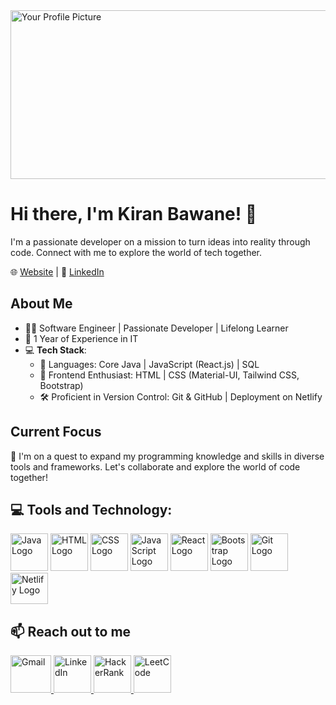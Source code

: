 <img src="https://media.istockphoto.com/vectors/web-development-coding-and-programming-responsive-layout-internet-or-vector-id1167498797?k=6&m=1167498797&s=170667a&w=0&h=jRVlzc2OkNuUxz-JJy2mAM4CBkMssmBGVd3uEgksS3I=" alt="Your Profile Picture"   width="1584" height="270">

# Hi there, I'm Kiran Bawane! 👋

I'm a passionate developer on a mission to turn ideas into reality through code. Connect with me to explore the world of tech together.

🌐 [Website](https://kiranbawane.com) | 💼 [LinkedIn](https://www.linkedin.com/in/kiranbawane0868)

## About Me

- 👨‍💻 Software Engineer | Passionate Developer | Lifelong Learner
- 🌟 1 Year of Experience in IT
- 💻 **Tech Stack**:
  - 🧰 Languages: Core Java | JavaScript (React.js) | SQL
  - 🎨 Frontend Enthusiast: HTML | CSS (Material-UI, Tailwind CSS, Bootstrap)
  - 🛠️ Proficient in Version Control: Git & GitHub | Deployment on Netlify

## Current Focus

🚀 I'm on a quest to expand my programming knowledge and skills in diverse tools and frameworks. Let's collaborate and explore the world of code together!

## 💻 Tools and Technology:
<div class="logo-container">
  <img src="https://th.bing.com/th/id/OIP.7khrXvKlEjzsh2VKsc_cAAHaHa?pid=ImgDet&rs=1" alt="Java Logo" width="60" height="60">
  <img src="https://mpng.subpng.com/20180802/tpl/kisspng-logo-html5-brand-clip-art-%E6%9D%89-%E5%B1%B1-%E8%89%AF-%E9%9B%84-5b62be01b565d5.334247781533197825743.jpg" alt="HTML Logo" width="60" height="60">
  <img src="https://th.bing.com/th/id/OIP.tAvAD5lCtDJSjywplxd37QHaEo?w=289&h=180&c=7&r=0&o=5&dpr=1.3&pid=1.7" alt="CSS Logo" width="60" height="60">
  <img src="https://th.bing.com/th?id=OIP.TEgFPtleKKLsfG47eEscFgHaHa&w=250&h=250&c=8&rs=1&qlt=90&o=6&dpr=1.3&pid=3.1&rm=2" alt="JavaScript Logo" width="60" height="60">
  <img src="https://cdn.freebiesupply.com/logos/thumbs/2x/react-1-logo.png" alt="React Logo" width="60" height="60">
  <img src="https://i1.wp.com/amarcourse.com/wp-content/uploads/2019/04/what-is-bootstrap.png?fit=695%2C465&ssl=1" alt="Bootstrap Logo" width="60" height="60">
  <img src="https://1000marcas.net/wp-content/uploads/2021/06/Git-Emblem-1536x960.jpg" alt="Git Logo" width="60" height="60">
  <img src="https://th.bing.com/th/id/OIP.U5M1SsQTFnFJEMd8lbCSdQHaE8?w=267&h=180&c=7&r=0&o=5&dpr=1.3&pid=1.7" alt="Netlify Logo" width="60" height="50">
</div>

## 📫 Reach out to me
<a href="mailto:kiranbawane0868@gmail.com">
  <img src="https://news.wirefly.com/sites/phonedog.com/files/styles/blog_entry/public/blog/main_image/2020/10/gmail-new-icon-2.jpg?itok=McR8B1ny.png" alt="Gmail" width="65" height="60">
</a>
<a href="https://www.linkedin.com/in/kiranbawane0868">
  <img src="https://github.com/kiranbawane48/kiranbawane48/assets/100428197/e5ec40b5-4322-4e4d-b08e-28d4aa4975c4" alt="LinkedIn" width="60" height="60">
</a>
<a href="https://www.hackerrank.com/kiranbawane0868">
  <img src="https://gdm-catalog-fmapi-prod.imgix.net/ProductLogo/8b9fc1fa-bb42-45c6-957b-3b6611c542f1.png?ixlib=react-9.0.3&ch=Width%2CDPR&auto=format&w=4088.png" alt="HackerRank" width="60" height="60">
</a>
<a href="https://leetcode.com/kiranbawane0868/">
  <img src="https://th.bing.com/th/id/OIP.tQl87Uu6ExLiN0G77N2howHaHa?pid=ImgDet&rs=1.png" alt="LeetCode" width="60" height="60">
</a>


<!--
**kiranbawane48/kiranbawane48** is a ✨ _special_ ✨ repository because its `README.md` (this file) appears on your GitHub profile.

Here are some ideas to get you started:

- 🔭 I’m currently working on ...
- 🌱 I’m currently learning ...
- 👯 I’m looking to collaborate on ...
- 🤔 I’m looking for help with ...
- 💬 Ask me about ...
- 📫 How to reach me: ...
- 😄 Pronouns: ...
- ⚡ Fun fact: ...
-->
